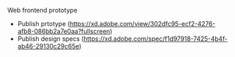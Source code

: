 Web frontend prototype
- Publish prtotype (https://xd.adobe.com/view/302dfc95-ecf2-4276-afb8-086bb2a7e0aa?fullscreen)
- Publish design specs (https://xd.adobe.com/spec/f1d97918-7425-4b4f-ab46-29130c29c65e)
